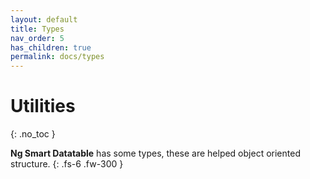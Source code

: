 ```yaml
---
layout: default
title: Types
nav_order: 5
has_children: true
permalink: docs/types
---
```


# Utilities
{: .no_toc }

**Ng Smart Datatable** has some types, these are helped object oriented structure.
{: .fs-6 .fw-300 }
